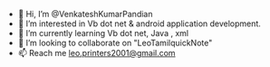 - 👋 Hi, I’m @VenkateshKumarPandian
- 👀 I’m interested in Vb dot net & android application development.
- 🌱 I’m currently learning Vb dot net, Java , xml
- 💞️ I’m looking to collaborate on "LeoTamilquickNote"
- 📫 Reach me leo.printers2001@gmail.com

<!---
VenkateshKumarPandian/VenkateshKumarPandian is a ✨ special ✨ repository because its `README.md` (this file) appears on your GitHub profile.
You can click the Preview link to take a look at your changes.
--->
